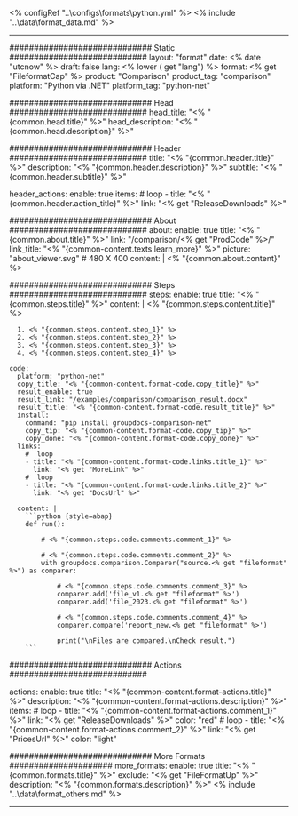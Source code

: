 <% configRef "..\\configs\\formats\\python.yml" %>
<% include "..\\data\\format_data.md" %>

---
############################# Static ############################
layout: "format"
date:  <% date "utcnow" %>
draft: false
lang: <% lower ( get "lang") %>
format: <% get "FileformatCap" %>
product: "Comparison"
product_tag: "comparison"
platform: "Python via .NET"
platform_tag: "python-net"

############################# Head ############################
head_title: "<% "{common.head.title}" %>"
head_description: "<% "{common.head.description}" %>"

############################# Header ############################
title: "<% "{common.header.title}" %>" 
description: "<% "{common.header.description}" %>"
subtitle: "<% "{common.header.subtitle}" %>" 

header_actions:
  enable: true
  items:
    #  loop
    - title: "<% "{common.header.action_title}" %>"
      link: "<% get "ReleaseDownloads" %>"
      
############################# About ############################
about:
    enable: true
    title: "<% "{common.about.title}" %>"
    link: "/comparison/<% get "ProdCode" %>/"
    link_title: "<% "{common-content.texts.learn_more}" %>"
    picture: "about_viewer.svg" # 480 X 400
    content: |
       <% "{common.about.content}" %>

############################# Steps ############################
steps:
    enable: true
    title: "<% "{common.steps.title}" %>"
    content: |
      <% "{common.steps.content.title}" %>
      
      1. <% "{common.steps.content.step_1}" %>
      2. <% "{common.steps.content.step_2}" %>
      3. <% "{common.steps.content.step_3}" %>
      4. <% "{common.steps.content.step_4}" %>
   
    code:
      platform: "python-net"
      copy_title: "<% "{common-content.format-code.copy_title}" %>"
      result_enable: true
      result_link: "/examples/comparison/comparison_result.docx"
      result_title: "<% "{common-content.format-code.result_title}" %>"
      install:
        command: "pip install groupdocs-comparison-net"
        copy_tip: "<% "{common-content.format-code.copy_tip}" %>"
        copy_done: "<% "{common-content.format-code.copy_done}" %>"
      links:
        #  loop
        - title: "<% "{common-content.format-code.links.title_1}" %>"
          link: "<% get "MoreLink" %>"
        #  loop
        - title: "<% "{common-content.format-code.links.title_2}" %>"
          link: "<% get "DocsUrl" %>"
          
      content: |
        ```python {style=abap}
        def run():

            # <% "{common.steps.code.comments.comment_1}" %>

            # <% "{common.steps.code.comments.comment_2}" %>
            with groupdocs.comparison.Comparer("source.<% get "fileformat" %>") as comparer:

                # <% "{common.steps.code.comments.comment_3}" %>
                comparer.add('file_v1.<% get "fileformat" %>')
                comparer.add('file_2023.<% get "fileformat" %>')

                # <% "{common.steps.code.comments.comment_4}" %>
                comparer.compare('report_new.<% get "fileformat" %>')

                print("\nFiles are compared.\nCheck result.")
        ```            

############################# Actions ############################

actions:
  enable: true
  title: "<% "{common-content.format-actions.title}" %>"
  description: "<% "{common-content.format-actions.description}" %>"
  items:
    #  loop
    - title: "<% "{common-content.format-actions.comment_1}" %>"
      link: "<% get "ReleaseDownloads" %>"
      color: "red"
        #  loop
    - title: "<% "{common-content.format-actions.comment_2}" %>"
      link: "<% get "PricesUrl" %>"
      color: "light"


############################# More Formats #####################
more_formats:
    enable: true
    title: "<% "{common.formats.title}" %>"
    exclude: "<% get "FileFormatUp" %>"
    description: "<% "{common.formats.description}" %>"
<% include "..\\data\\format_others.md" %>

---